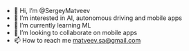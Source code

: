 - 👋 Hi, I’m @SergeyMatveev
- 👀 I’m interested in AI, autonomous driving and mobile apps
- 🌱 I’m currently learning ML
- 💞️ I’m looking to collaborate on mobile apps
- 📫 How to reach me matveev.sa@gmail.com

<!---
SergeyMatveev/SergeyMatveev is a ✨ special ✨ repository because its `README.md` (this file) appears on your GitHub profile.
You can click the Preview link to take a look at your changes.
--->
